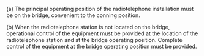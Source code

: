 (a) The principal operating position of the radiotelephone installation must be on the bridge, convenient to the conning position.

(b) When the radiotelephone station is not located on the bridge, operational control of the equipment must be provided at the location of the radiotelephone station and at the bridge operating position. Complete control of the equipment at the bridge operating position must be provided.

